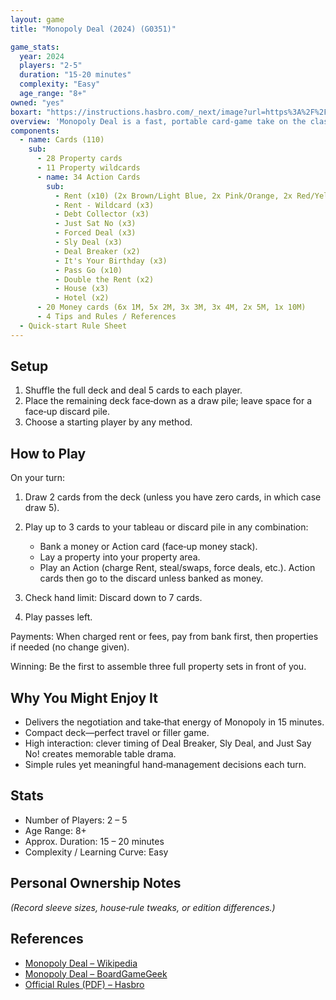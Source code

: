 ```yaml
---
layout: game
title: "Monopoly Deal (2024) (G0351)"

game_stats:
  year: 2024
  players: "2-5"
  duration: "15-20 minutes"
  complexity: "Easy"
  age_range: "8+"
owned: "yes"
boxart: "https://instructions.hasbro.com/_next/image?url=https%3A%2F%2Fwww.hasbro.com%2Fcommon%2Fproductimages%2Fen_AU%2F86FDE41CA99B4942B354D7150A366734%2Fd2a0e7967b0825f2d5578aa1f3dfb94ee87d7b34.jpg"
overview: 'Monopoly Deal is a fast, portable card‑game take on the classic Monopoly board game. Players race to collect three complete property sets while tactically managing money cards, charging rent, and springing action cards that steal or swap properties. With hands limited to seven cards, every turn is a puzzle of resource management and timing. Games finish in about 15 minutes, delivering the property‑trading flavor of Monopoly without the multi‑hour commitment.'
components:
  - name: Cards (110)
    sub:
      - 28 Property cards
      - 11 Property wildcards
      - name: 34 Action Cards
        sub:
          - Rent (x10) (2x Brown/Light Blue, 2x Pink/Orange, 2x Red/Yellow, 2x Dark Blue/Green, 2x Mint/Black)
          - Rent - Wildcard (x3)
          - Debt Collector (x3)
          - Just Sat No (x3)
          - Forced Deal (x3)
          - Sly Deal (x3)
          - Deal Breaker (x2)
          - It's Your Birthday (x3)
          - Pass Go (x10)
          - Double the Rent (x2)
          - House (x3)
          - Hotel (x2)
      - 20 Money cards (6x 1M, 5x 2M, 3x 3M, 3x 4M, 2x 5M, 1x 10M)
      - 4 Tips and Rules / References
  - Quick-start Rule Sheet
---
```


## Setup

1. Shuffle the full deck and deal 5 cards to each player.
2. Place the remaining deck face‑down as a draw pile; leave space for a face‑up discard pile.
3. Choose a starting player by any method.

## How to Play

On your turn:

1. Draw 2 cards from the deck (unless you have zero cards, in which case draw 5).
2. Play up to 3 cards to your tableau or discard pile in any combination:

   * Bank a money or Action card (face‑up money stack).
   * Lay a property into your property area.
   * Play an Action (charge Rent, steal/swaps, force deals, etc.). Action cards then go to the discard unless banked as money.
3. Check hand limit: Discard down to 7 cards.
4. Play passes left.

Payments: When charged rent or fees, pay from bank first, then properties if needed (no change given).

Winning: Be the first to assemble three full property sets in front of you.

## Why You Might Enjoy It

* Delivers the negotiation and take‑that energy of Monopoly in 15 minutes.
* Compact deck—perfect travel or filler game.
* High interaction: clever timing of Deal Breaker, Sly Deal, and Just Say No! creates memorable table drama.
* Simple rules yet meaningful hand‑management decisions each turn.

## Stats

* Number of Players: 2 – 5
* Age Range: 8+
* Approx. Duration: 15 – 20 minutes
* Complexity / Learning Curve: Easy

## Personal Ownership Notes

*(Record sleeve sizes, house‑rule tweaks, or edition differences.)*

## References

* [Monopoly Deal – Wikipedia](https://en.wikipedia.org/wiki/Monopoly_Deal)
* [Monopoly Deal – BoardGameGeek](https://boardgamegeek.com/boardgame/40398/monopoly-deal-card-game/versions)
* [Official Rules (PDF) – Hasbro](https://instructions.hasbro.com/api/download/G0351_en-au_monopoly-deal-card-game-quick-playing-family-card-game-for-2-5-players-ages-8.pdf)
